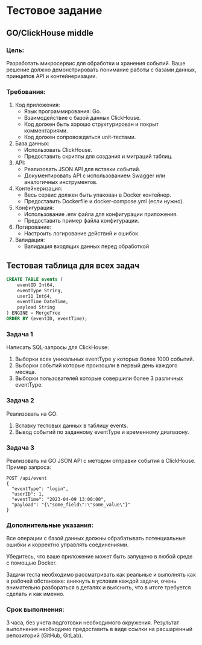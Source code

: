 # Тестовое задание 

## GO/ClickHouse middle


### Цель:
Разработать микросервис для обработки и хранения событий. Ваше решение должно демонстрировать понимание работы с базами данных, принципов API и контейнеризации.

### Требования:
1. Код приложения:
    * Язык программирования: Go.
    * Взаимодействие с базой данных ClickHouse.
    * Код должен быть хорошо структурирован и покрыт комментариями.
    * Код должен сопровождаться unit-тестами.
2. База данных:
    * Использовать ClickHouse.
    * Предоставить скрипты для создания и миграций таблиц.
3. API:
    * Реализовать JSON API для вставки событий.
    * Документировать API с использованием Swagger или аналогичных инструментов.
4. Контейнеризация:
    * Весь сервис должен быть упакован в Docker контейнер.
    * Предоставить Dockerfile и docker-compose.yml (если нужно).
5. Конфигурация:
    * Использование .env файла для конфигурации приложения.
    * Предоставить пример файла конфигурации.
6. Логирование:
    * Настроить логирование действий и ошибок.
7. Валидация:
    * Валидация входящих данных перед обработкой

## Тестовая таблица для всех задач

```sql
CREATE TABLE events (
    eventID Int64,
    eventType String,
    userID Int64,
    eventTime DateTime,
    payload String
) ENGINE = MergeTree
ORDER BY (eventID, eventTime);
```

### Задача 1

Написать SQL-запросы для ClickHouse:

1. Выборки всех уникальных eventType у которых более 1000 событий.
2. Выборки событий которые произошли в первый день каждого месяца.
3. Выборки пользователей которые совершили более 3 различных eventType.

### Задача 2

Реализовать на GO:

1. Вставку тестовых данных в таблицу events.
2. Вывод событий по заданному eventType и временному диапазону.

### Задача 3

Реализовать на GO JSON API с методом отправки события в ClickHouse. Пример запроса:

```
POST /api/event
{
  "eventType": "login",
  "userID": 1,
  "eventTime": "2023-04-09 13:00:00",
  "payload": "{\"some_field\":\"some_value\"}"
}
```


### Дополнительные указания:
Все операции с базой данных должны обрабатывать потенциальные ошибки и корректно управлять соединениями.

Убедитесь, что ваше приложение может быть запущено в любой среде с помощью Docker.

Задачи теста необходимо рассматривать как реальные и выполнять как в рабочей обстановке: вникнуть в условия каждой задачи, очень внимательно разбораться в деталях и выяснить, что в итоге требуется сделать и как именно.

### Срок выполнения:
3 часа, без учета подготовки необходимого окружения. Результат выполнения необходимо предоставить в виде ссылки на расшаренный репозиторий (GitHub, GitLab).
